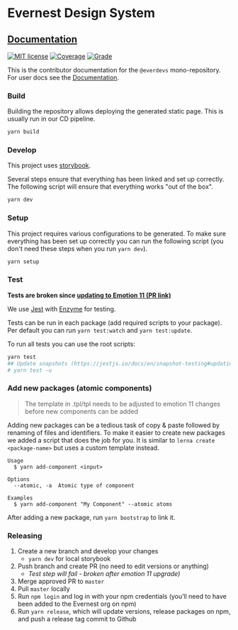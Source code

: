 # Evernest Design System

## [Documentation][docs]

[![MIT license][license-badge]][license]
[![Coverage][coverage-badge]][codacy]
[![Grade][grade-badge]][codacy]

This is the contributor documentation for the `@everdevs` mono-repository.
For user docs see the [Documentation][docs].

### Build

Building the repository allows deploying the generated static page. This is usually run in our CD
pipeline.

```bash
yarn build
```

### Develop

This project uses [storybook](https://storybook.js.org/).

Several steps ensure that everything has been linked and set up correctly. The following script will
ensure that everything works "out of the box".

```bash
yarn dev
```

### Setup

This project requires various configurations to be generated. To make sure everything has been set up
correctly you can run the following script (you don't need these steps when you run `yarn dev`).

```bash
yarn setup
```

### Test

**Tests are broken since [updating to Emotion 11 (PR link)](https://github.com/everdevs/design-system/pull/94)** 

We use [Jest](https://jestjs.io/) with [Enzyme](https://enzymejs.github.io/enzyme/) for testing.

Tests can be run in each package (add required scripts to your package). Per default you can run
`yarn test:watch` and `yarn test:update`.

To run all tests you can use the root scripts:

```bash
yarn test
## Update snapshots (https://jestjs.io/docs/en/snapshot-testing#updating-snapshots)
# yarn test -u
```

### Add new packages (atomic components)

> The template in .tpl/tpl needs to be adjusted to emotion 11 changes before new components
> can be added

Adding new packages can be a tedious task of copy & paste followed by renaming of files and
identifiers. To make it easier to create new packages we added a script that does the job for you.
It is similar to `lerna create <package-name>` but uses a custom template instead.

```
Usage
  $ yarn add-component <input>

Options
  --atomic, -a  Atomic type of component

Examples
  $ yarn add-component "My Component" --atomic atoms
```

After adding a new package, run `yarn bootstrap` to link it.

[docs]: https://everdevs.github.io/design-system/
[license-badge]: https://img.shields.io/badge/license-MIT-blue.svg?style=for-the-badge
[license]: https://github.com/everdevs/design-system/blob/master/LICENSE
[coverage-badge]: https://img.shields.io/codacy/coverage/860c9800f40a4d438de3e5e7241de72f?style=for-the-badge
[grade-badge]: https://img.shields.io/codacy/grade/860c9800f40a4d438de3e5e7241de72f?style=for-the-badge
[codacy]: https://app.codacy.com/gh/everdevs/design-system/dashboard


### Releasing
1. Create a new branch and develop your changes
    - `yarn dev` for local storybook
2. Push branch and create PR (no need to edit versions or anything)
   - _Test step will fail - broken after emotion 11 upgrade)_
3. Merge approved PR to `master`
4. Pull `master` locally
5. Run `npm login` and log in with your npm credentials (you’ll need to have been added to the Evernest org on npm)
6. Run `yarn release`, which will update versions, release packages on npm, and push a release tag commit to Github
